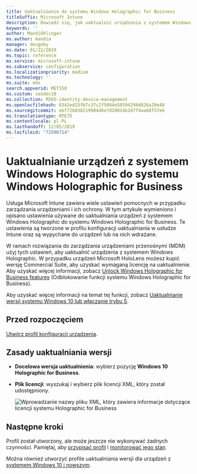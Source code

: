 ```yaml
---
title: Uaktualnienie do systemu Windows Holographic for Business
titleSuffix: Microsoft Intune
description: Dowiedz się, jak uaktualnić urządzenia z systemem Windows Holographic do systemu Windows Holographic for Business
keywords: ''
author: MandiOhlinger
ms.author: mandia
manager: dougeby
ms.date: 01/22/2019
ms.topic: reference
ms.service: microsoft-intune
ms.subservice: configuration
ms.localizationpriority: medium
ms.technology: ''
ms.suite: ems
search.appverid: MET150
ms.custom: seodec18
ms.collection: M365-identity-device-management
ms.openlocfilehash: 6342ed23f67c37c2f5084e58594294d826a28e40
ms.sourcegitcommit: ebf72b038219904d6e7d20024b107f4aa68f57e6
ms.translationtype: MTE75
ms.contentlocale: pl-PL
ms.lasthandoff: 12/05/2019
ms.locfileid: "72506714"
---
```

# <a name="upgrade-devices-running-windows-holographic-to-windows-holographic-for-business"></a>Uaktualnianie urządzeń z systemem Windows Holographic do systemu Windows Holographic for Business

Usługa Microsoft Intune zawiera wiele ustawień pomocnych w przypadku zarządzania urządzeniami i ich ochrony. W tym artykule wymieniono i opisano ustawienia używane do uaktualniania urządzeń z systemem Windows Holographic do systemu Windows Holographic for Business. Te ustawienia są tworzone w profilu konfiguracji uaktualniania w usłudze Intune oraz są wypychane do urządzeń lub na nich wdrażane.

W ramach rozwiązania do zarządzania urządzeniami przenośnymi (MDM) użyj tych ustawień, aby uaktualnić urządzenia z systemem Windows Holographic. W przypadku urządzeń Microsoft HoloLens możesz kupić wersję Commercial Suite, aby uzyskać wymaganą licencję na uaktualnienie. Aby uzyskać więcej informacji, zobacz [Unlock Windows Holographic for Business features](https://docs.microsoft.com/hololens/hololens1-upgrade-enterprise) (Odblokowanie funkcji systemu Windows Holographic for Business).

Aby uzyskać więcej informacji na temat tej funkcji, zobacz [Uaktualnianie wersji systemu Windows 10 lub włączanie trybu S](../edition-upgrade-configure-windows-10.md).

## <a name="before-you-begin"></a>Przed rozpoczęciem

[Utwórz profil konfiguracji urządzenia](edition-upgrade-configure-windows-10.md#create-the-profile).

## <a name="edition-upgrade"></a>Zasady uaktualniania wersji

- **Docelowa wersja uaktualnienia**: wybierz pozycję **Windows 10 Holographic for Business**.
- **Plik licencji**: wyszukaj i wybierz plik licencji XML, który został udostępniony.

  ![Wprowadzanie nazwy pliku XML, który zawiera informacje dotyczące licencji systemu Holographic for Business](./media/holographic-upgrade/Holographic-edition-upgrade.png)
 
## <a name="next-steps"></a>Następne kroki

Profil został utworzony, ale może jeszcze nie wykonywać żadnych czynności. Pamiętaj, aby [przypisać profil](device-profile-assign.md) i [monitorować jego stan](../device-profile-monitor.md).

Można również utworzyć profile uaktualniania wersji dla urządzeń z [systemem Windows 10 i nowszym](edition-upgrade-windows-settings.md).
